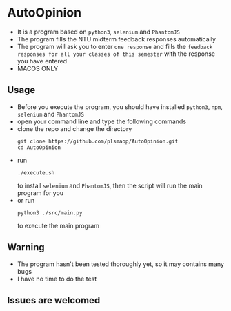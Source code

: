 # AutoOpinion
* It is a program based on `python3`, `selenium` and `PhantomJS`
* The program fills the NTU midterm feedback responses automatically
* The program will ask you to enter `one response` and fills the `feedback responses for all your classes of this semester` with the response you have entered
* MACOS ONLY
## Usage
* Before you execute the program, you should have installed `python3`, `npm`, `selenium` and `PhantomJS`
* open your command line and type the following commands
* clone the repo and change the directory
  ```
  git clone https://github.com/plsmaop/AutoOpinion.git
  cd AutoOpinion
  ```
* run
  ```
  ./execute.sh
  ```
  to install `selenium` and `PhantomJS`, then the script will run the main program for you
* or run 
  ```
  python3 ./src/main.py
  ```
  to execute the main program
## Warning
* The program hasn't been tested thoroughly yet, so it may contains many bugs
* I have no time to do the test

## Issues are welcomed
